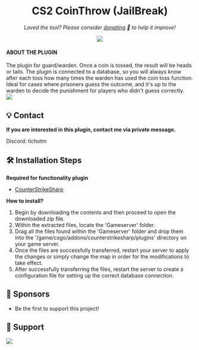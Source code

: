 <h1 align="center">
  CS2 CoinThrow (JailBreak)
</h1>

<p align="center">
<i>Loved the tool? Please consider <a href="https://paypal.com/paypalme/cskonet">donating</a>  💸 to help it improve!</i>
</p>

<p align="center">
<a href="https://www.paypal.com/paypalme/mleaguecz"><img src="https://img.shields.io/badge/support-PayPal-blue?logo=PayPal&style=flat-square&label=Donate"/>
</a>

#### ABOUT THE PLUGIN

The plugin for guard/warden. Once a coin is tossed, the result will be heads or tails. The plugin is connected to a database, so you will always know after each toss how many times the warden has used the coin toss function. Ideal for cases where prisoners guess the outcome, and it's up to the warden to decide the punishment for players who didn't guess correctly.<br>
<img src="https://i.ibb.co/nwvGh0Y/image.png"/>

## 💡 Contact
**If you are interested in this plugin, contact me via private message.**

Discord: tichotm

## 🛠️ Installation Steps

**Required for functionality plugin**
- [CounterStrikeSharp](https://github.com/roflmuffin/CounterStrikeSharp) 

**How to install?**
1. Begin by downloading the contents and then proceed to open the downloaded zip file.
2. Within the extracted files, locate the 'Gameserver' folder.
3. Drag all the files found within the 'Gameserver' folder and drop them into the '/game/csgo/addons/counterstrikesharp/plugins' directory on your game server.
4. Once the files are successfully transferred, restart your server to apply the changes or simply change the map in order for the modifications to take effect.
5. After successfully transferring the files, restart the server to create a configuration file for setting up the correct database connection.

## 🙇 Sponsors
- Be the first to support this project!

## 🙏 Support
<p align="left">
<a href="https://paypal.com/paypalme/mleaguecz"><img src="https://ionicabizau.github.io/badges/paypal.svg">
</a>
</p>

